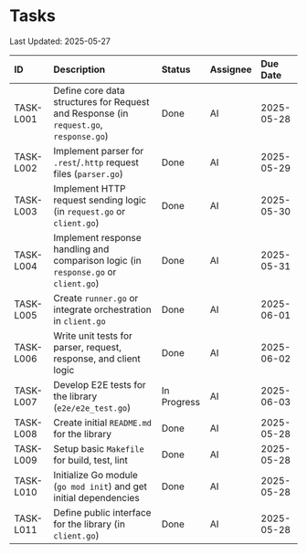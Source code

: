 # Tasks

Last Updated: 2025-05-27

| ID       | Description                                                                 | Status   | Assignee | Due Date   |
| :------- | :-------------------------------------------------------------------------- | :------- | :------- | :--------- |
| TASK-L001 | Define core data structures for Request and Response (in `request.go`, `response.go`) | Done     | AI       | 2025-05-28 |
| TASK-L002 | Implement parser for `.rest`/`.http` request files (`parser.go`)            | Done     | AI       | 2025-05-29 |
| TASK-L003 | Implement HTTP request sending logic (in `request.go` or `client.go`)     | Done     | AI       | 2025-05-30 |
| TASK-L004 | Implement response handling and comparison logic (in `response.go` or `client.go`) | Done     | AI       | 2025-05-31 |
| TASK-L005 | Create `runner.go` or integrate orchestration in `client.go`                | Done     | AI       | 2025-06-01 |
| TASK-L006 | Write unit tests for parser, request, response, and client logic            | Done     | AI       | 2025-06-02 |
| TASK-L007 | Develop E2E tests for the library (`e2e/e2e_test.go`)                       | In Progress | AI       | 2025-06-03 |
| TASK-L008 | Create initial `README.md` for the library                                  | Done     | AI       | 2025-05-28 |
| TASK-L009 | Setup basic `Makefile` for build, test, lint                                | Done     | AI       | 2025-05-28 |
| TASK-L010 | Initialize Go module (`go mod init`) and get initial dependencies           | Done     | AI       | 2025-05-28 |
| TASK-L011 | Define public interface for the library (in `client.go`)                    | Done     | AI       | 2025-05-28 |
